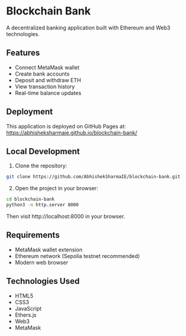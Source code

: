 # Blockchain Bank

A decentralized banking application built with Ethereum and Web3 technologies.

## Features

- Connect MetaMask wallet
- Create bank accounts
- Deposit and withdraw ETH
- View transaction history
- Real-time balance updates

## Deployment

This application is deployed on GitHub Pages at:
https://abhisheksharmaie.github.io/blockchain-bank/

## Local Development

1. Clone the repository:
```bash
git clone https://github.com/AbhishekSharmaIE/blockchain-bank.git
```

2. Open the project in your browser:
```bash
cd blockchain-bank
python3 -m http.server 8000
```
Then visit http://localhost:8000 in your browser.

## Requirements

- MetaMask wallet extension
- Ethereum network (Sepolia testnet recommended)
- Modern web browser

## Technologies Used

- HTML5
- CSS3
- JavaScript
- Ethers.js
- Web3
- MetaMask 
